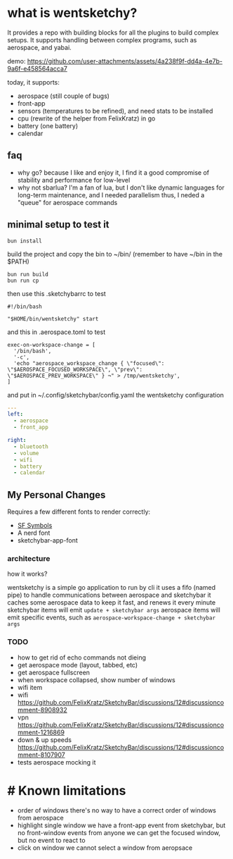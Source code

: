 # what is wentsketchy?

It provides a repo with building blocks for all the plugins to build complex setups.
It supports handling between complex programs, such as aerospace, and yabai.

demo:
https://github.com/user-attachments/assets/4a238f9f-dd4a-4e7b-9a6f-e458564acca7

today, it supports:

- aerospace (still couple of bugs)
- front-app
- sensors (temperatures to be refined), and need stats to be installed
- cpu (rewrite of the helper from FelixKratz) in go
- battery (one battery)
- calendar

## faq

- why go?
because I like and enjoy it, I find it a good compromise of stability and performance for low-level
- why not sbarlua?
I'm a fan of lua, but I don't like dynamic languages for long-term maintenance, and I needed parallelism
thus, I neded a "queue" for aerospace commands


## minimal setup to test it

```shell
bun install
```

build the project and copy the bin to  ~/bin/ (remember to have ~/bin in the $PATH)

```
bun run build
bun run cp
```

then use this .sketchybarrc to test

```shell
#!/bin/bash

"$HOME/bin/wentsketchy" start
```

and this in .aerospace.toml to test

```shell
exec-on-workspace-change = [
  '/bin/bash',
  '-c',
  'echo "aerospace_workspace_change { \"focused\": \"$AEROSPACE_FOCUSED_WORKSPACE\", \"prev\": \"$AEROSPACE_PREV_WORKSPACE\" } ¬" > /tmp/wentsketchy',
]
```

and put in ~/.config/sketchybar/config.yaml the wentsketchy configuration

```yaml
---
left:
  - aerospace
  - front_app

right:
  - bluetooth
  - volume
  - wifi
  - battery
  - calendar
```

## My Personal Changes

Requires a few different fonts to render correctly:
 - [SF Symbols](https://developer.apple.com/sf-symbols/)
 - A nerd font
 - sketchybar-app-font

### architecture

how it works?

wentsketchy is a simple go application to run by cli
it uses a fifo (named pipe) to handle communications between aerospace and sketchybar
it caches some aerospace data to keep it fast, and renews it every minute
sketchybar items will emit `update + sketchybar args`
aerospace items will emit specific events, such as `aerospace-workspace-change + sketchybar args`


### TODO
- how to get rid of echo commands not dieing
- get aerospace mode (layout, tabbed, etc)
- get aerospace fullscreen
- when workspace collapsed, show number of windows
- wifi item
- wifi https://github.com/FelixKratz/SketchyBar/discussions/12#discussioncomment-8908932
- vpn https://github.com/FelixKratz/SketchyBar/discussions/12#discussioncomment-1216869
- down & up speeds https://github.com/FelixKratz/SketchyBar/discussions/12#discussioncomment-8107907
- tests aerospace mocking it

# # Known limitations

- order of windows 
 there's no way to have a correct order of windows from aerospace
- highlight single window
  we have a front-app event from sketchybar, but no front-window events from anyone
  we can get the focused window, but no event to react to
- click on window
  we cannot select a window from aeropsace
